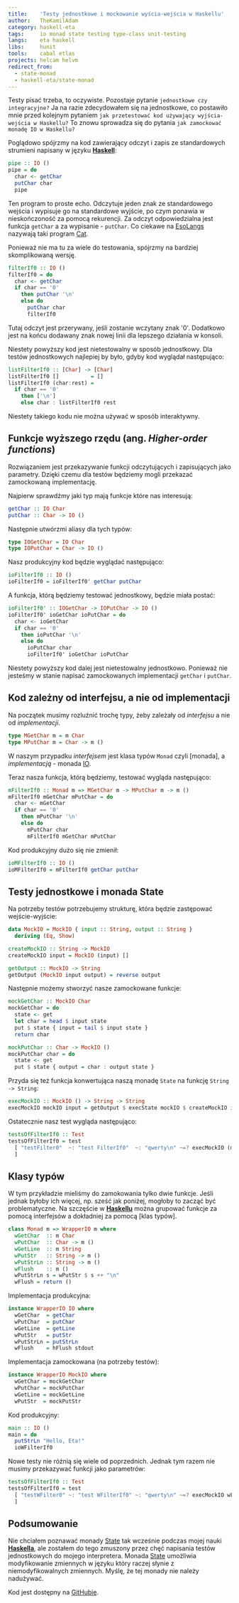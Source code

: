 ```yaml
---
title:    'Testy jednostkowe i mockowanie wyścia-wejścia w Haskellu'
author:   TheKamilAdam
category: haskell-eta
tags:     io monad state testing type-class unit-testing
langs:    eta haskell
libs:     hunit
tools:    cabal etlas
projects: helcam helvm
redirect_from:
  - state-monad
  - haskell-eta/state-monad
---
```


Testy pisać trzeba, to oczywiste.
Pozostaje pytanie `jednostkowe czy integracyjne?`
Ja na razie zdecydowałem się na jednostkowe,
co postawiło mnie przed kolejnym pytaniem `jak przetestować kod używający wyjścia-wejścia w Haskellu?`
To znowu sprowadza się do pytania `jak zamockować monadę IO w Haskellu?`

Poglądowo spójrzmy na kod zawierający odczyt i zapis ze standardowych strumieni napisany w języku **[Haskell]**:

```haskell
pipe :: IO ()
pipe = do
  char <- getChar
  putChar char
  pipe
```
Ten program to proste echo.
Odczytuje jeden znak ze standardowego wejścia i wypisuje go na standardowe wyjście,
po czym ponawia w nieskończoność za pomocą rekurencji.
Za odczyt odpowiedzialna jest funkcja `getChar` a za wypisanie - `putChar`.
Co ciekawe na [EsoLangs] nazywają taki program [Cat].

Ponieważ nie ma tu za wiele do testowania,
spójrzmy na bardziej skomplikowaną wersję.

```haskell
filterIf0 :: IO ()
filterIf0 = do
  char <- getChar
  if char == '0'
    then putChar '\n'
    else do
      putChar char
      filterIf0
```
Tutaj odczyt jest przerywany,
jeśli zostanie wczytany znak '0'.
Dodatkowo jest na końcu dodawany znak nowej linii dla lepszego działania w konsoli.

Niestety powyższy kod jest nietestowalny w sposób jednostkowy.
Dla testów jednostkowych najlepiej by było,
gdyby kod wyglądał następująco:
```haskell
listFilterIf0 :: [Char] -> [Char]
listFilterIf0 []          = []
listFilterIf0 (char:rest) =
  if char == '0'
    then ['\n']
    else char : listFilterIf0 rest
```

Niestety takiego kodu nie można używać w sposób interaktywny.

## Funkcje wyższego rzędu (ang. *Higher-order functions*)

Rozwiązaniem jest przekazywanie funkcji odczytujących i zapisujących jako parametry.
Dzięki czemu dla testów będziemy mogli przekazać zamockowaną implementację.

Najpierw sprawdźmy jaki typ mają funkcje które nas interesują:
```haskell
getChar :: IO Char
putChar :: Char -> IO ()
```

Następnie utwórzmi aliasy dla tych typów:
```haskell
type IOGetChar = IO Char
type IOPutChar = Char -> IO ()
```

Nasz produkcyjny kod będzie wyglądać następująco:
```haskell
ioFilterIf0 :: IO ()
ioFilterIf0 = ioFilterIf0' getChar putChar
```

A funkcja,
którą będziemy testować jednostkowy,
będzie miała postać:
```haskell
ioFilterIf0' :: IOGetChar -> IOPutChar -> IO ()
ioFilterIf0' ioGetChar ioPutChar = do
  char <- ioGetChar
  if char == '0'
    then ioPutChar '\n'
    else do
      ioPutChar char
      ioFilterIf0' ioGetChar ioPutChar
```

Niestety powyższy kod dalej jest nietestowalny jednostkowo.
Ponieważ nie jesteśmy w stanie napisać zamockowanych implementacji `getChar` i `putChar`.

## Kod zależny od interfejsu, a nie od implementacji

Na początek musimy rozluźnić trochę typy,
żeby zależały od *interfejsu* a nie od *implementacji*.
```haskell
type MGetChar m = m Char
type MPutChar m = Char -> m ()
```
W naszym przypadku *interfejsem* jest klasa typów `Monad` czyli [monada],
a *implementacją* - monada [IO].

Teraz nasza funkcja,
którą będziemy,
testować wygląda następująco:
```haskell
mFilterIf0 :: Monad m => MGetChar m -> MPutChar m -> m ()
mFilterIf0 mGetChar mPutChar = do
  char <- mGetChar
  if char == '0'
    then mPutChar '\n'
    else do
      mPutChar char
      mFilterIf0 mGetChar mPutChar
```
Kod produkcyjny dużo się nie zmienił:
```haskell
ioMFilterIf0 :: IO ()
ioMFilterIf0 = mFilterIf0 getChar putChar
```

## Testy jednostkowe i monada State
Na potrzeby testów potrzebujemy strukturę,
która będzie zastępować wejście-wyjście:
```haskell
data MockIO = MockIO { input :: String, output :: String }
  deriving (Eq, Show)

createMockIO :: String -> MockIO
createMockIO input = MockIO (input) []

getOutput :: MockIO -> String
getOutput (MockIO input output) = reverse output
```

Następnie możemy stworzyć nasze zamockowane funkcje:
```haskell
mockGetChar :: MockIO Char
mockGetChar = do
  state <- get
  let char = head $ input state
  put $ state { input = tail $ input state }
  return char

mockPutChar :: Char -> MockIO ()
mockPutChar char = do
  state <- get
  put $ state { output = char : output state }
```

Przyda się też funkcja konwertująca naszą monadę `State` na funkcję `String -> String`:
```haskell
execMockIO :: MockIO () -> String -> String
execMockIO mockIO input = getOutput $ execState mockIO $ createMockIO input
```

Ostatecznie nasz test wygląda następująco:
```haskell
testsOfFilterIf0 :: Test
testsOfFilterIf0 = test
  [ "testFilter0"  ~: "test FilterIf0"  ~: "qwerty\n" ~=? execMockIO (mFilterIf0 mockGetChar mockPutChar) "qwerty0uiop"
  ]
```

## Klasy typów

W tym przykładzie mieliśmy do zamokowania tylko dwie funkcje.
Jeśli jednak byłoby ich więcej, np. sześć jak poniżej, mogłoby to zacząć być problematyczne.
Na szczęście w **[Haskellu]** można grupować funkcje za pomocą interfejsów a dokładniej za pomocą [klas typów].

```haskell
class Monad m => WrapperIO m where
  wGetChar  :: m Char
  wPutChar  :: Char -> m ()
  wGetLine  :: m String
  wPutStr   :: String -> m ()
  wPutStrLn :: String -> m ()
  wFlush    :: m ()
  wPutStrLn s = wPutStr $ s ++ "\n"
  wFlush = return ()
```

Implementacja produkcyjna:
```haskell
instance WrapperIO IO where
  wGetChar  = getChar
  wPutChar  = putChar
  wGetLine  = getLine
  wPutStr   = putStr
  wPutStrLn = putStrLn
  wFlush    = hFlush stdout
```

Implementacja zamockowana (na potrzeby testów):
```haskell
instance WrapperIO MockIO where
  wGetChar = mockGetChar
  wPutChar = mockPutChar
  wGetLine = mockGetLine
  wPutStr  = mockPutStr
```

Kod produkcyjny:
```haskell
main :: IO ()
main = do
  putStrLn "Hello, Eta!"
  ioWFilterIf0
```

Nowe testy nie różnią się wiele od poprzednich.
Jednak tym razem nie musimy przekazywać funkcji jako parametrów:
```haskell
testsOfFilterIf0 :: Test
testsOfFilterIf0 = test
  [ "testWFilter0" ~: "test WFilterIf0" ~: "qwerty\n" ~=? execMockIO wFilterIf0 "qwerty0uiop"
  ]
```

## Podsumowanie

Nie chciałem poznawać monady [State] tak wcześnie podczas mojej nauki **[Haskella]**,
ale zostałem do tego zmuszony przez chęć napisania testów jednostkowych do mojego interpretera.
Monada [State] umożliwia modyfikowanie zmiennych w języku który raczej słynie z niemodyfikowalnych zmiennych.
Myślę,
że tej monady nie należy nadużywać.

Kod jest dostępny na [GitHubie](https://github.com/helvm/helcam/releases/tag/v0.4.0.0).

[Haskell]:            /langs/haskell
[Haskella]:           /langs/haskell
[Haskellu]:           /langs/haskell

[IO]:                 /tags/io
[State]:              /tags/state

[EsoLangs]:           https://esolangs.org/
[Cat]:                https://esolangs.org/wiki/Cat_program
